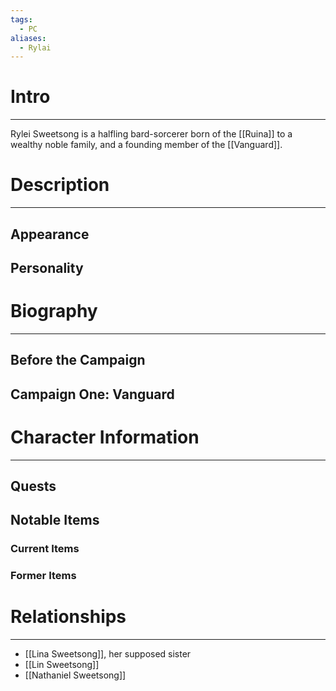 ```yaml
---
tags:
  - PC
aliases:
  - Rylai
---
```

# Intro
---
Rylei Sweetsong is a halfling bard-sorcerer born of the [[Ruina]] to a wealthy noble family, and a founding member of the [[Vanguard]].
# Description
---
## Appearance
## Personality
# Biography
---
## Before the Campaign
## Campaign One: Vanguard
# Character Information
---
## Quests
## Notable Items
### Current Items
### Former Items
# Relationships
---
- [[Lina Sweetsong]], her supposed sister
- [[Lin Sweetsong]]
- [[Nathaniel Sweetsong]]

